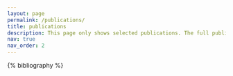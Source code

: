 ```yaml
---
layout: page
permalink: /publications/
title: publications
description: This page only shows selected publications. The full publication list is available on <a href='https://scholar.google.com/citations?user=C8M7-1YAAAAJ'>google scholar</a>.
nav: true
nav_order: 2
---
```


<!-- _pages/publications.md -->
<div class="publications">



{% bibliography %}
</div>


